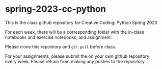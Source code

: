 # spring-2023-cc-python


This is the class github repository for Creative Coding: Python Spring 2023 

For each week, there will be a corresponding folder with the in-class notebooks and exercise notebooks, and assignment. 

Please clone this repository and ```git pull``` before class. 

For your assignments, please submit the on your own github repository every week. 
Please refrain from making any pushes to the repository. 
